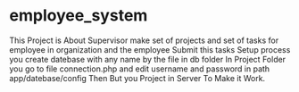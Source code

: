 # employee_system
This Project is About Supervisor make set of projects and set of tasks for employee in organization and the employee Submit this tasks
Setup process you create datebase with any name by the file in db folder
In Project Folder you go to file connection.php and edit username and password in path app/datebase/config
Then But you Project in Server To Make it Work.
